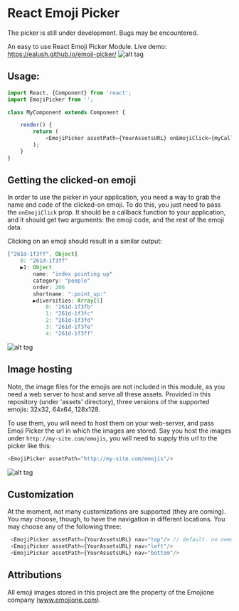# React Emoji Picker
The picker is still under development. Bugs may be encountered.

An easy to use React Emoji Picker Module. Live demo: https://ealush.github.io/emoji-picker/
![alt tag](https://raw.githubusercontent.com/ealush/emoji-picker/images/assets/screenshots/1.png)

## Usage:
```js
import React, {Component} from 'react';
import EmojiPicker from '';

class MyComponent extends Component {

    render() {
        return (
            <EmojiPicker assetPath={YourAssetsURL} onEmojiClick={myCallback}/>
        );
    }
}

```

## Getting the clicked-on emoji
In order to use the picker in your application, you need a way to grab the name and code of the clicked-on emoji. To do this, you just need to pass the `onEmojiClick` prop. It should be a callback function to your application, and it should get two arguments: the emoji code, and the rest of the emoji data.

Clicking on an emoji should result in a similar output:
```js
["261d-1f3ff", Object]
    0: "261d-1f3ff"
    ▶1: Object
        name: "index pointing up"
        category: "people"
        order: 206
        shortname: ":point_up:"
        ▶diversities: Array[5]
            0: "261d-1f3fb"
            1: "261d-1f3fc"
            2: "261d-1f3fd"
            3: "261d-1f3fe"
            4: "261d-1f3ff"
```
![alt tag](https://raw.githubusercontent.com/ealush/emoji-picker/images/assets/screenshots/2.png)

## Image hosting
Note, the image files for the emojis are not included in this module, as you need a web server to host and serve all these assets. Provided in this repository (under 'assets' directory), three versions of the supported emojis: 32x32, 64x64, 128x128.

To use them, you will need to host them on your web-server, and pass Emoji Picker the url in which the images are stored. Say you host the images under `http://my-site.com/emojis`, you will need to supply this url to the picker like this:

```js
<EmojiPicker assetPath="http://my-site.com/emojis"/>
```
![alt tag](https://raw.githubusercontent.com/ealush/emoji-picker/images/assets/screenshots/3.png)

## Customization
At the moment, not many customizations are supported (they are coming). You may choose, though, to have the navigation in different locations. You may choose any of the following three:
```js
 <EmojiPicker assetPath={YourAssetsURL} nav="top"/> // default. no need to pass
 <EmojiPicker assetPath={YourAssetsURL} nav="left"/>
 <EmojiPicker assetPath={YourAssetsURL} nav="bottom"/>
```

## Attributions
All emoji images stored in this project are the property of the Emojione company (www.emojione.com).
